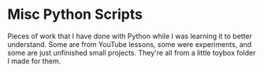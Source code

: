 # Misc Python Scripts

Pieces of work that I have done with Python while I was learning it to better understand. Some are from YouTube lessons, some were experiments, and some are just unfinished small projects. They're all from a little toybox folder I made for them.
